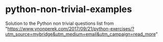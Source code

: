 # python-non-trivial-examples
Solution to the Python non trivial questions list from "https://www.ynonperek.com/2017/09/21/python-exercises/?utm_source=mybridge&utm_medium=email&utm_campaign=read_more"
